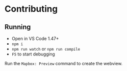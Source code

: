 # Contributing

## Running

- Open in VS Code 1.47+
- `npm i`
- `npm run watch` or `npm run compile`
- `F5` to start debugging

Run the `Mapbox: Preview` command to create the webview.
